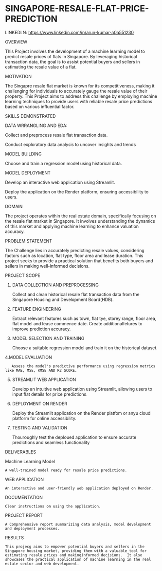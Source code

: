 # SINGAPORE-RESALE-FLAT-PRICE-PREDICTION

LINKEDLN: https://www.linkedin.com/in/arun-kumar-a0a551230

OVERVIEW

 This Project involves the development of a machine learning model to predict resale prices of flats in Singapore. By leveraging historical transaction data, the goal is to assist potential buyers and sellers in estimating the resale value of a flat.

MOTIVATION

  The Singapre resale flat market is known for its competitiveness, making it challenging for individuals to accurately gauge the resale value of their property.  This Project aims to address this challenge by employing machine learning techniques to provide users with reliable resale price predictions based on various influential factor.

SKILLS DEMONSTRATED

DATA WRRANGLING AND EDA:

  Collect and preprocess resale flat transaction data.

  Conduct exploratory data analysis to uncover insights and trends

MODEL BUILDING

  Choose and train a regression model using historical data.

MODEL DEPLOYMENT

  Develop an interactive web application using Streamlit.

  Deploy the application on the Render platform, ensuring accessibility to users.

DOMAIN

  The project operates within the real estate domain, specifically focusing on the resale flat market in Singapore.  It involves understanding the dynamics of this market and applying machine learning to enhance valuation accuracy.

PROBLEM STATEMENT

  The Challenge lies in accurately predicting resale values, considering factors such as location, flat type, floor area and lease duration.  This project seeks to provide a practical solution that benefits both buyers and sellers in making well-informed decisions.

PROJECT SCOPE

  1. DATA COLLECTION AND PREPROCESSING

       Collect and clean historical resale flat transaction data from the Singapore Housing and Development Board(HDB).

  2. FEATURE ENGINEERING

       Extract relevant features such as town, flat tye, storey range, floor area, flat model and lease commence date.  Create additionalfetures to improve prediction accuracy.

  3. MODEL SELECTION AND TRAINING

       Choose a suitable regression model and train it on the historical dataset.

  4.MODEL EVALUATION

       Assess the model's predictive performance using regression metrics like MAE, MSE, RMSE AND R2 SCORE.

  5. STREAMLIT WEB APPLICATION

       Develop an intuitive web application using Streamlit, allowing users to input flat details for price predictions.

  6. DEPLOYMENT ON RENDER

       Deploy the Streamlit application on the Render platfom or anyu cloud platform for online accessibility.
     
  7. TESTING AND VALIDATION

       Thouroughly test the deploued application to ensure accurate predictions and seamless functionality

  DELIVERABLES

  Machine Learning Model

    A well-trained model ready for resale price predictions.

  WEB APPLICATION

    An interactive and user-friendly web application deployed on Render.

  DOCUMENTATION

    Clear instructions on using the application.

  PROJECT REPORT

    A Comprehensive report summarizing data analysis, model development and deployment processes.

  RESULTS

    This projecg aims to empower potential buyers and sellers in the Singapore housing market, providing them with a valuable tool for estimating resale prices and makinginformed decisions.  It also showcases the practical application of machine learning in the real estate sector and web development.
         
    
